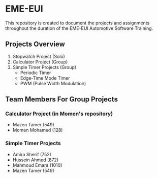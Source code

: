 # EME-EUI
This repository is created to document the projects and assignments throughout the duration of the EME-EUI Automotive Software Training.
## Projects Overview
1. Stopwatch Project (Solo)
2. Calculator Project (Group)
3. Simple Timer Projects (Group)
    * Periodic Timer
    * Edge-Time Mode Timer
    * PWM (Pulse Width Modulation)
## Team Members For Group Projects
### Calculator Project (in Momen's repository)
* Mazen Tamer (549)
* Momen Mohamed (128)
### Simple Timer Projects
*  Amira Sherif (752)
*  Hussein Ahmed (872)
*  Mahmoud Emara (1010)
*  Mazen Tamer (549)
